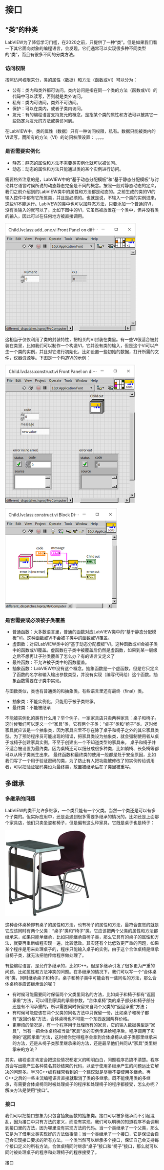 # 接口

## “类”的种类

LabVIEW为了降低学习门槛，在2020之前，只提供了一种“类”。但是如果我们看一下其它面向对象的编程语言，会发现，它们通常可以实现很多种不同类型的“类”，而且有很多不同的分类方法。

### 访问权限

按照访问权限来分，类的属性（数据）和方法（函数或VI）可以分为：

* 公有：类内和类外都可访问。类内访问是指在同一个类的方法（函数或VI）的代码中可以读写，否则就是类外访问。
* 私有：类内可访问，类外不可访问。
* 保护：可以在类内，或者子类内访问。
* 友元：有的编程语言支持友元的概念，是指某个类的属性和方法可以被其它一些指定为友元的方法或类访问到。

在LabVIEW中，类的属性（数据）只有一种访问权限，私有。数据只能被类内的VI读写。而所有的方法（VI）的访问权限设置：
。。。。

### 是否需要实例化

* 静态：静态的属性和方法不需要类实例化就可以被访问。
* 动态：动态的属性和方法只能通过类的某个实例进行访问。

需要格外注意的是，LabVIEW中的“基于动态分配模板”和“基于静态分配模板”与讨论其它语言时候所说的动态静态完全是不同的概念。按照一般对静态动态的定义，我们之前介绍到的LabVIEW类中的属性和方法都是动态的。之前生成的类的VI的输入控件中都有它所属类，并且是必须的。也就是说，不输入一个类的实例进来，这些VI不能运行。LabIVEW的类中也可以加静态方法，只要添加一个普通的VI，没有类输入的就可以了。比如下图中的VI，它虽然被放置在一个类中，但并没有类的输入，因此可以在任何地方被直接调用。

![images_2/image21.png](images_2/image21.png "不需要类实例即可被调用的VI")

这相当于仅仅利用了类的封装特性，把相关的VI封装在类里。有一些VI很适合被封装在类里，比如我们可以制作一个构造VI，它并没有类的输入，但是这个VI可以产生一个类的实例，并且对它进行初始化，比如设置一些初始的数据，打开所需的文件，仪器资源等。下图是一个构造VI的示例：

![images_2/image22.png](images_2/image22.png "一个构造VI的前面板")

![images_2/image23.png](images_2/image23.png "一个构造VI的程序框图")

### 是否需要或必须被子类覆盖

* 普通函数：大多数语言里，普通的函数对应LabVIEW类中的“基于静态分配模板”VI。这种函数或VI不会被子类中的函数或VI覆盖。
* 虚函数：对应LabVIEW类中的“基于动态分配模板”VI。这种函数或VI会被子类中的函数或VI覆盖。虚函数在子类中被覆盖后仍然是虚函数，如果到某一层级之后不想再让子孙类覆盖了怎么办？有的语言又定义了
* 最终函数：不允许被子类中的函数覆盖。
* 抽象函数：LabVIEW中没有这个概念。抽象函数是一个虚函数，但是它只定义了函数的名字和输入输出参数类型，并没有实现（编写代码给）这个函数。抽象函数需要在子类中实现。

与函数类似，类也有普通类的和抽象类。有些语言里还有最终（final）类。
* 抽象类：不能实例化，只能用于被子类继承。
* 最终类：不能被继承

不能被实例化的类有什么用？举个例子，一家家具店只卖两种家具：桌子和椅子。这时候我们可以定义一个“家具”类，它有两个子类：“桌子”类和“椅子”类。这时候家具就应该是一个抽象类，因为家具店里不存在除了桌子和椅子之外的其它家具类型。为了预防程序员可能出现的错误，把家具类设为抽象类，就会强制使用者从桌子或椅子创建家具实例，不至于创建出一个不知道类型的家具来。
桌子和椅子并不适合被设置为最终类，因为桌椅还可以细分成很多种类，比如躺椅、长条椅等都可以从椅子类派生出来。
最终函数和最终类的使用一般都是处于安全原因，比如我们写了一个用于验证密码的类，为了防止有人把功能被修改了的实例传给调用者，可以把验证密码类设为最终类，放置被继承后在子类里被重写。

## 多继承

### 多继承的问题
LabVIEW的类不允许多继承，一个类只能有一个父类。当然一个类还是可以有多个子类的。但实际应用中，还是会遇到很多需要多继承的情况的。比如还是上面那个家具店，他们只卖坐姿和椅子，但是偏有这么种家具，它既是桌子也是椅子：

![images_2/image24.png](images_2/image24.png "合体桌椅")

这种合体桌椅即有桌子的属性和方法，也有椅子的属性和方法，最符合直觉的就是它应该同时有两个父类：“桌子”类和“椅子”类。它应该把两个父类的属性和方法都继承来，如果只能单继承，比如只能继承自椅子类，那么它具有的桌子的属性和方法，就要再重新编程实现一遍，比较低效。其实还有个比低效更严重的问题，如果某个程序是用来处理桌子的，程序只能输入桌子的实例，由于这个合体桌椅是继承自椅子类，就无法把他传给程序做处理了。

有些编程语言，是允许多继承的，比如C++。但是多继承引发了很多更为严重的问题，比如属性和方法冲突的问题。在多继承的情况下，我们可以写一个“合体桌椅”类，同时继承桌子和椅子。桌子和椅子类中可能会有一些同名的方法，那么合体桌椅类应该继承谁的呢？
* 有时候可能需要同时保留两个父类里同名的方法，比如桌子和椅子都有“返回承重”方法，可以得到家具的承重参数，“合体桌椅”类的桌子部分和椅子部分还是有不同承重的，所以需要同时保留来自两个父类的“返回承重”方法；
* 有时候可能应该在两个父类的同名方法中只保留一份，比如桌子和椅子都有“返回价格”方法，合体桌椅也不可能一个东西返回两样价格。
* 更麻烦的情况是，有一个程序用于处理所有的家具，它的输入数据类型是“家具”，当有一把合体桌椅被当做“家具”类的实例传递给程序后，程序调用了实例的“返回承重”方法，这时候你觉得程序会拿到合体桌椅从桌子类那里继承来的方法，还是从椅子类那里继承来的方法，还是最早他们共同从“家具”类里继承来的方法？

其实，编程语言肯定会把这些情况都定义的明明白白，问题程序员搞不清楚。程序员会写出能产生各种莫名其妙结果的代码，以至于使用多继承产生的问题远比它解决的问题多。学习C++编程经常看到的一个建议就是尽量不要使用多继承。再C++之后的一些主流编程语言直接就取消了类的多继承。既不能使用类的多继承，有需要合体桌椅同时被处理桌子的程序和处理椅子的程序都接受，怎么办呢？解决方法是使用“接口”。

### 接口

我们可以把接口想象为只包含抽象函数的抽象类。接口可以被多继承而不引起混乱，因为接口中只有方法的定义，而没有实现。我们可以明确的知道程序不会调用到接口里的方法，因为哪里没有实现方法的代码。当一个类继承了一个父类，那么它是为了借用父类实现好的方法做事情；当一个类继承了一个接口，它是保证会自己会实现接口要求的所有方法。一个类当然可以继承多个接口，保证自己会支持每个接口定义的所有方法。合体桌椅同时继承“桌子”接口和“椅子”接口，那么就可以同时被处理桌子的程序和处理椅子的程序接受了。

接口